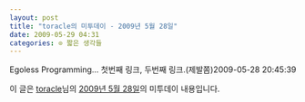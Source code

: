 ```yaml
---
layout: post
title: "toracle의 미투데이 - 2009년 5월 28일"
date: 2009-05-29 04:31
categories: ⊙ 짧은 생각들
---
```


Egoless Programming… 첫번째 링크, 두번째 링크.(제발쫌)2009-05-28 20:45:39

이 글은 [toracle](http://me2day.net/toracle)님의 [2009년 5월 28일](http://me2day.net/toracle/2009/05/28#20:45:39)의 미투데이 내용입니다.


       
